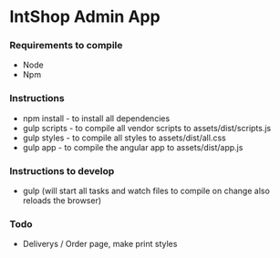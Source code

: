 # IntShop Admin App

### Requirements to compile
- Node
- Npm

### Instructions
- npm install - to install all dependencies
- gulp scripts - to compile all vendor scripts to assets/dist/scripts.js
- gulp styles - to compile all styles to assets/dist/all.css
- gulp app - to compile the angular app to assets/dist/app.js

### Instructions to develop
- gulp (will start all tasks and watch files to compile on change also reloads the browser)

### Todo
- Deliverys / Order page, make print styles